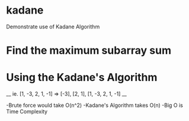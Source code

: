# kadane
Demonstrate use of Kadane Algorithm

# Find the maximum subarray sum
# Using the Kadane's Algorithm
__ ie. [1, -3, 2, 1, -1] => [-3], [2, 1], [1, -3, 2, 1, -1] __

-Brute force would take O(n^2)
-Kadane's Algorithm takes O(n)
-Big O is Time Complexity
